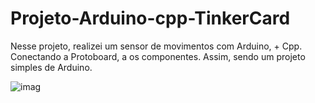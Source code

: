 # Projeto-Arduino-cpp-TinkerCard
 
  Nesse projeto, realizei um sensor de movimentos com Arduino, + Cpp. Conectando a Protoboard, a os componentes. Assim, sendo um projeto simples de Arduino.
  
  
![imag](https://github.com/user-attachments/assets/a318b6ee-bb10-40b8-add4-95fb8471fec1)
